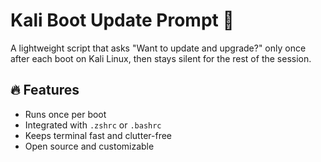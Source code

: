 # Kali Boot Update Prompt 🐉

A lightweight script that asks "Want to update and upgrade?" only once after each boot on Kali Linux, then stays silent for the rest of the session.

## 🔥 Features
- Runs once per boot
- Integrated with `.zshrc` or `.bashrc`
- Keeps terminal fast and clutter-free
- Open source and customizable

